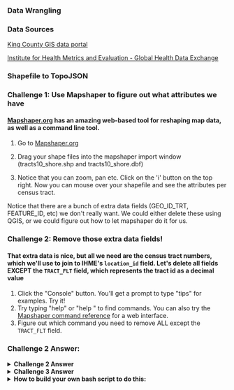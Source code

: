 
### Data Wrangling

### Data Sources
[King County GIS data portal](https://www5.kingcounty.gov/gisdataportal/)

[Institute for Health Metrics and Evaluation - Global Health Data Exchange](http://ghdx.healthdata.org/record/united-states-king-county-washington-life-expectancy-and-cause-specific-mortality-census)

### Shapefile to TopoJSON

### Challenge 1: Use Mapshaper to figure out what attributes we have

#### [Mapshaper.org](http://mapshaper.org/) has an amazing web-based tool for reshaping map data, as well as a command line tool.

1. Go to [Mapshaper.org](http://mapshaper.org/)

1. Drag your shape files into the mapshaper import window (tracts10_shore.shp and tracts10_shore.dbf)

1. Notice that you can zoom, pan etc.  Click on the 'i' button on the top right.  Now you can mouse over your shapefile and see the attributes per census tract.

Notice that there are a bunch of extra data fields (GEO_ID_TRT, FEATURE_ID, etc) we don't really want.  We could either delete these using QGIS, or we could figure out how to let mapshaper do it for us.

### Challenge 2: Remove those extra data fields!

#### That extra data is nice, but all we need are the census tract numbers, which we'll use to join to IHME's `location_id` field.  Let's delete all fields EXCEPT the `TRACT_FLT` field, which represents the tract id as a decimal value

1. Click the "Console" button.  You'll get a prompt to type "tips" for examples.  Try it!
2. Try typing "help" or "help <command name>" to find commands.  You can also try the [Mapshaper command reference](https://github.com/mbloch/mapshaper/wiki/Command-Reference) for a web interface.
3. Figure out which command you need to remove ALL except the `TRACT_FLT` field.

### Challenge 2 Answer:

<details>
 <summary><strong>Challenge 2 Answer</strong></summary>
 <p>
  
 1. Type ```filter-fields 'TRACT_FLT'``` into the Mapshaper console.
 2. Now use the info button and mouse over each tract to be sure that only the `TRACT_FLT` field is still there.
 
 </p>
</details>

<details>
 <summary><strong>Challenge 3 Answer</strong></summary>
 <p>
```
join IHME_location_id_TO_tract_id.csv keys=TRACT_FLT,tract_id
```
</p>
</details>

<details>
 <summary><strong>How to build your own bash script to do this:</strong></summary>

* Download and install [Node.js](https://nodejs.org/en/)**
* Install mapshaper globally on your computer (-g flag)
```
npm install -g mapshaper
```
**you may see it recommended to install Node via Hombrew or other package manager, but I wouldn't.  Installing a package manager with another package manager isn't always the best idea.

* Start the command with ```mapshaper -i <filename>```
* Each additional command can be added as a ```-<command name> <arguments>```, so our Challenge 2 example would be:
```
mapshaper -i './tracts10_shore.shp' \
    -filter-fields 'TRACT_FLT' \
```
* And tell it what format, and what to output with ```-o format=topojson force king_county_census_transects.json```.  Notice that I have to add a `\` to escape the carriage return
</p>
</details>

